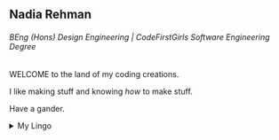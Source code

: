 ## Nadia Rehman 
###### BEng (Hons) Design Engineering | CodeFirstGirls Software Engineering Degree

WELCOME to the land of my coding creations.

I like making stuff and knowing _how_ to make stuff. 

Have a gander. 

<details>
  <summary>My Lingo</summary>
  <br>
<img height="50" width="50" alt="Python Logo" src="https://cdn.jsdelivr.net/gh/devicons/devicon/icons/python/python-original.svg"/>
<img height="50" width="50" alt="MySQL Logo" src="https://cdn.jsdelivr.net/gh/devicons/devicon@latest/icons/mysql/mysql-original-wordmark.svg"/>
<img height="50" width="50" alt="MySQL Logo" src="https://cdn.jsdelivr.net/gh/devicons/devicon@latest/icons/linux/linux-original.svg"/>
<img height="50" width="50" alt="MySQL Logo" src="https://cdn.jsdelivr.net/gh/devicons/devicon@latest/icons/arduino/arduino-original-wordmark.svg"/>
</details>

